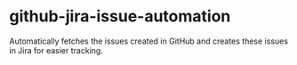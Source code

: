 # github-jira-issue-automation
Automatically fetches the issues created in GitHub and creates these issues in Jira for easier tracking.
